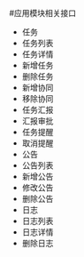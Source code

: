 #应用模块相关接口
* 任务
 * 任务列表
 * 任务详情
 * 新增任务
 * 删除任务
 * 新增协同
 * 移除协同
 * 任务汇报
 * 汇报审批
 * 任务提醒
 * 取消提醒
* 公告
 * 公告列表
 * 新增公告
 * 修改公告
 * 删除公告
* 日志
 * 日志列表
 * 日志详情
 * 删除日志